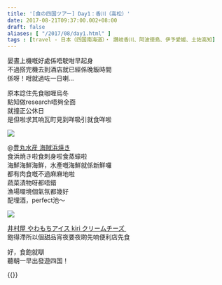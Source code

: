 ```yaml
---
title: '[食の四国ツアー] Day1：香川（高松）'
date: 2017-08-21T09:37:00.002+08:00
draft: false
aliases: [ "/2017/08/day1.html" ]
tags : [travel - 日本（四国南海道）・ 讚岐香川、阿波徳島、伊予愛媛、土佐高知]
---
```


晏晝上機嘅好處係唔駛咁早起身  
不過搭完機去到酒店就已經係晚飯時間  
係呀！咁就過咗一日喇...  
  
原本諗住先食咖喱烏冬  
點知做research唔夠全面  
就撞正公休日  
是但啦求其响瓦町見到咩吸引就食咩啦  

![](/images/shikoku1a1.jpg)

@[豊丸水産 海賊浜焼き](https://hidie.net/shikoku1a/)  
食浜焼き啦食刺身啦食蒸蠔啦  
海鮮海鮮海鮮，水產嘅海鮮就係新鮮囉  
都有肉食嘅不過麻麻地啦  
蔬菜漬物呀都唔錯  
漁場環境個氣氛都幾好  
配埋酒，perfect池～  

![](/images/shikoku1b.jpg)

[井村屋 やわもちアイス kiri クリームチーズ ](https://hidie.net/shikoku1b/)  
飽得滯所以個甜品宵夜要夜啲先响便利店先食  
  
  
好，食飽就瞓  
聽朝一早出發遊四国！  
  
{{<shikoku>}}
